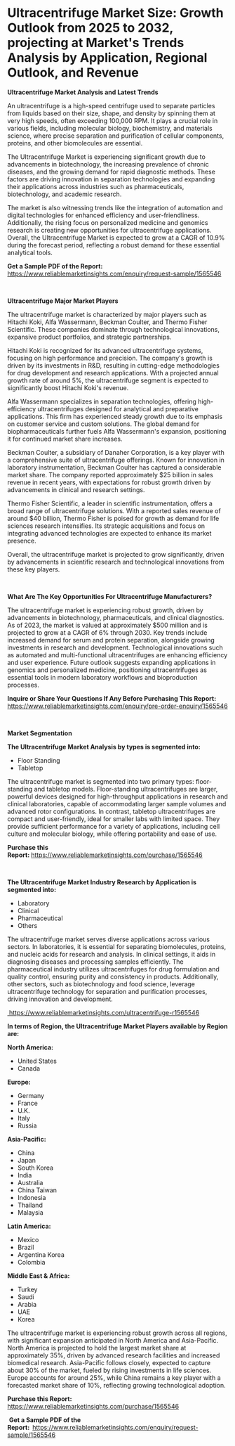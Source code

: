 <p><h1>Ultracentrifuge Market Size: Growth Outlook from 2025 to 2032, projecting at Market's Trends Analysis by Application, Regional Outlook, and Revenue</h1></p><p><strong>Ultracentrifuge Market Analysis and Latest Trends</strong></p>
<p><p>An ultracentrifuge is a high-speed centrifuge used to separate particles from liquids based on their size, shape, and density by spinning them at very high speeds, often exceeding 100,000 RPM. It plays a crucial role in various fields, including molecular biology, biochemistry, and materials science, where precise separation and purification of cellular components, proteins, and other biomolecules are essential.</p><p>The Ultracentrifuge Market is experiencing significant growth due to advancements in biotechnology, the increasing prevalence of chronic diseases, and the growing demand for rapid diagnostic methods. These factors are driving innovation in separation technologies and expanding their applications across industries such as pharmaceuticals, biotechnology, and academic research. </p><p>The market is also witnessing trends like the integration of automation and digital technologies for enhanced efficiency and user-friendliness. Additionally, the rising focus on personalized medicine and genomics research is creating new opportunities for ultracentrifuge applications. Overall, the Ultracentrifuge Market is expected to grow at a CAGR of 10.9% during the forecast period, reflecting a robust demand for these essential analytical tools.</p></p>
<p><strong>Get a Sample PDF of the Report:&nbsp;</strong> <a href="https://www.reliablemarketinsights.com/enquiry/request-sample/1565546?utm_campaign=3204&utm_medium=2&utm_source=Github&utm_content=ia&utm_term=13042025&utm_id=ultracentrifuge">https://www.reliablemarketinsights.com/enquiry/request-sample/1565546</a></p>
<p>&nbsp;</p>
<p><strong>Ultracentrifuge Major Market Players</strong></p>
<p><p>The ultracentrifuge market is characterized by major players such as Hitachi Koki, Alfa Wassermann, Beckman Coulter, and Thermo Fisher Scientific. These companies dominate through technological innovations, expansive product portfolios, and strategic partnerships.</p><p>Hitachi Koki is recognized for its advanced ultracentrifuge systems, focusing on high performance and precision. The company's growth is driven by its investments in R&D, resulting in cutting-edge methodologies for drug development and research applications. With a projected annual growth rate of around 5%, the ultracentrifuge segment is expected to significantly boost Hitachi Koki's revenue.</p><p>Alfa Wassermann specializes in separation technologies, offering high-efficiency ultracentrifuges designed for analytical and preparative applications. This firm has experienced steady growth due to its emphasis on customer service and custom solutions. The global demand for biopharmaceuticals further fuels Alfa Wassermann's expansion, positioning it for continued market share increases.</p><p>Beckman Coulter, a subsidiary of Danaher Corporation, is a key player with a comprehensive suite of ultracentrifuge offerings. Known for innovation in laboratory instrumentation, Beckman Coulter has captured a considerable market share. The company reported approximately $25 billion in sales revenue in recent years, with expectations for robust growth driven by advancements in clinical and research settings.</p><p>Thermo Fisher Scientific, a leader in scientific instrumentation, offers a broad range of ultracentrifuge solutions. With a reported sales revenue of around $40 billion, Thermo Fisher is poised for growth as demand for life sciences research intensifies. Its strategic acquisitions and focus on integrating advanced technologies are expected to enhance its market presence.</p><p>Overall, the ultracentrifuge market is projected to grow significantly, driven by advancements in scientific research and technological innovations from these key players.</p></p>
<p>&nbsp;</p>
<p><strong>What Are The Key Opportunities For Ultracentrifuge Manufacturers?</strong></p>
<p><p>The ultracentrifuge market is experiencing robust growth, driven by advancements in biotechnology, pharmaceuticals, and clinical diagnostics. As of 2023, the market is valued at approximately $500 million and is projected to grow at a CAGR of 6% through 2030. Key trends include increased demand for serum and protein separation, alongside growing investments in research and development. Technological innovations such as automated and multi-functional ultracentrifuges are enhancing efficiency and user experience. Future outlook suggests expanding applications in genomics and personalized medicine, positioning ultracentrifuges as essential tools in modern laboratory workflows and bioproduction processes.</p></p>
<p><strong>Inquire or Share Your Questions If Any Before Purchasing This Report:</strong> <a href="https://www.reliablemarketinsights.com/enquiry/pre-order-enquiry/1565546?utm_campaign=3204&utm_medium=2&utm_source=Github&utm_content=ia&utm_term=13042025&utm_id=ultracentrifuge">https://www.reliablemarketinsights.com/enquiry/pre-order-enquiry/1565546</a></p>
<p>&nbsp;</p>
<p><strong>Market Segmentation</strong></p>
<p><strong>The Ultracentrifuge Market Analysis by types is segmented into:</strong></p>
<p><ul><li>Floor Standing</li><li>Tabletop</li></ul></p>
<p><p>The ultracentrifuge market is segmented into two primary types: floor-standing and tabletop models. Floor-standing ultracentrifuges are larger, powerful devices designed for high-throughput applications in research and clinical laboratories, capable of accommodating larger sample volumes and advanced rotor configurations. In contrast, tabletop ultracentrifuges are compact and user-friendly, ideal for smaller labs with limited space. They provide sufficient performance for a variety of applications, including cell culture and molecular biology, while offering portability and ease of use.</p></p>
<p><strong>Purchase this Report:&nbsp;</strong><a href="https://www.reliablemarketinsights.com/purchase/1565546?utm_campaign=3204&utm_medium=2&utm_source=Github&utm_content=ia&utm_term=13042025&utm_id=ultracentrifuge">https://www.reliablemarketinsights.com/purchase/1565546</a></p>
<p>&nbsp;</p>
<p><strong>The Ultracentrifuge Market Industry Research by Application is segmented into:</strong></p>
<p><ul><li>Laboratory</li><li>Clinical</li><li>Pharmaceutical</li><li>Others</li></ul></p>
<p><p>The ultracentrifuge market serves diverse applications across various sectors. In laboratories, it is essential for separating biomolecules, proteins, and nucleic acids for research and analysis. In clinical settings, it aids in diagnosing diseases and processing samples efficiently. The pharmaceutical industry utilizes ultracentrifuges for drug formulation and quality control, ensuring purity and consistency in products. Additionally, other sectors, such as biotechnology and food science, leverage ultracentrifuge technology for separation and purification processes, driving innovation and development.</p></p>
<p><a href="https://www.reliablemarketinsights.com/ultracentrifuge-r1565546?utm_campaign=3204&utm_medium=2&utm_source=Github&utm_content=ia&utm_term=13042025&utm_id=ultracentrifuge">&nbsp;https://www.reliablemarketinsights.com/ultracentrifuge-r1565546</a></p>
<p><strong>In terms of Region, the Ultracentrifuge Market Players available by Region are:</strong></p>
<p>
    <p> <strong> North America: </strong>
        <ul>
            <li>United States</li>
            <li>Canada</li>
        </ul>
        </p> 
    <p> <strong> Europe: </strong>
        <ul>
            <li>Germany</li>
            <li>France</li>
            <li>U.K.</li>
            <li>Italy</li>
            <li>Russia</li>
        </ul>
        </p> 
    <p> <strong> Asia-Pacific: </strong>
        <ul>
            <li>China</li>
            <li>Japan</li>
            <li>South Korea</li>
            <li>India</li>
            <li>Australia</li>
            <li>China Taiwan</li>
            <li>Indonesia</li>
            <li>Thailand</li>
            <li>Malaysia</li>
        </ul>
        </p> 
    <p> <strong> Latin America: </strong>
        <ul>
            <li>Mexico</li>
            <li>Brazil</li>
            <li>Argentina Korea</li>
            <li>Colombia</li>
        </ul>
        </p> 
    <p> <strong> Middle East & Africa: </strong>
        <ul>
            <li>Turkey</li>
            <li>Saudi</li>
            <li>Arabia</li>
            <li>UAE</li>
            <li>Korea</li>
        </ul>
    </p>
    </p>
<p><p>The ultracentrifuge market is experiencing robust growth across all regions, with significant expansion anticipated in North America and Asia-Pacific. North America is projected to hold the largest market share at approximately 35%, driven by advanced research facilities and increased biomedical research. Asia-Pacific follows closely, expected to capture about 30% of the market, fueled by rising investments in life sciences. Europe accounts for around 25%, while China remains a key player with a forecasted market share of 10%, reflecting growing technological adoption.</p></p>
<p><strong>Purchase this Report: </strong><a href="https://www.reliablemarketinsights.com/purchase/1565546?utm_campaign=3204&utm_medium=2&utm_source=Github&utm_content=ia&utm_term=13042025&utm_id=ultracentrifuge">https://www.reliablemarketinsights.com/purchase/1565546</a></p>
<p>&nbsp;<strong>Get a Sample PDF of the Report:&nbsp;&nbsp;</strong><a href="https://www.reliablemarketinsights.com/enquiry/request-sample/1565546?utm_campaign=3204&utm_medium=2&utm_source=Github&utm_content=ia&utm_term=13042025&utm_id=ultracentrifuge">https://www.reliablemarketinsights.com/enquiry/request-sample/1565546</a></p>
<p><strong></strong></p>
<p><p></p><p></p><p></p></p>